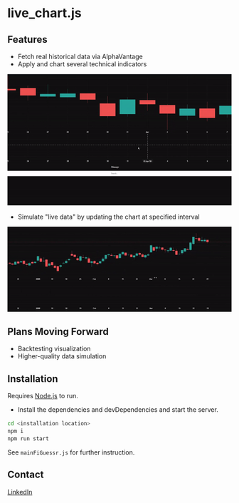 
# live_chart.js

## Features

- Fetch real historical data via AlphaVantage
- Apply and chart several technical indicators


![](https://github.com/lukemcdonald77/live_chart/blob/main/ezgif-1-f2d9c29fbf.gif)
- Simulate "live data" by updating the chart at specified interval



![](https://github.com/lukemcdonald77/live_chart/blob/main/contain/ezgif-1-38de291262.gif)


## Plans Moving Forward
- Backtesting visualization
- Higher-quality data simulation

## Installation

Requires [Node.js](https://nodejs.org/) to run.

- Install the dependencies and devDependencies and start the server.

```sh
cd <installation location>
npm i
npm run start
```

See `mainFiGuessr.js` for further instruction.

## Contact

[LinkedIn]

[LinkedIn]: <https://www.linkedin.com/in/luke-mcdonald-usask/>
